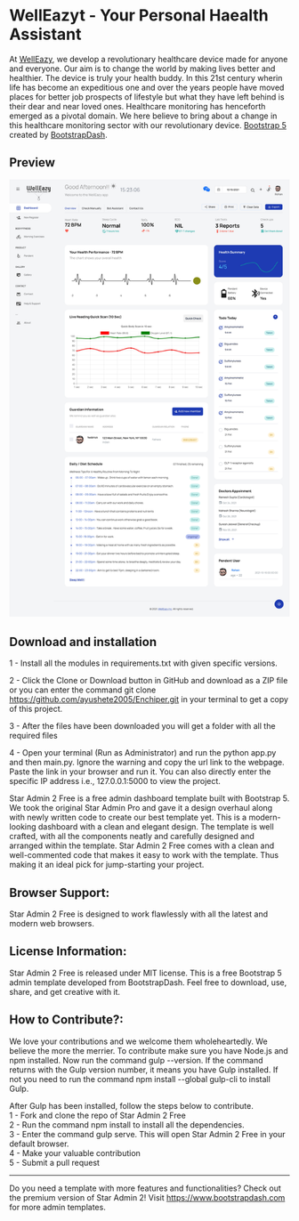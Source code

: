 

<h1>WellEazyt - Your Personal Haealth Assistant</h1>
At <a href="welleazy.herokuapp.com" target="_blank">WellEazy</a>, we develop a revolutionary healthcare device made for anyone and everyone. Our aim is to change the world by making lives better and healthier. The device is truly your health buddy. In this 21st century wherin life has become an expeditious one and over the years people have moved places for better job prospects of lifestyle but what they have left behind is their dear and near loved ones. Healthcare monitoring has henceforth emerged as a pivotal domain. We here believe to bring about a change in this healthcare monitoring sector with our revolutionary device. <a href="https://getbootstrap.com/" target="_blank">Bootstrap 5</a>  created by <a href="https://www.bootstrapdash.com/" target="_blank">BootstrapDash</a>.

<h2>Preview</h2>
<a href="welleazy.herokuapp.com" target="_blank"><img src="static\images\welleazy.jpg"></a>

<h2>Download and installation</h2>


1 - Install all the modules in requirements.txt with given specific versions.

2 - Click the Clone or Download button in GitHub and download as a ZIP file or you can enter the command git clone https://github.com/ayushete2005/Enchiper.git in your terminal to get a copy of this project.

3 - After the files have been downloaded you will get a folder with all the required files

4 - Open your terminal (Run as Administrator) and run the python app.py and then main.py. Ignore the warning and copy the url link to the webpage. Paste the link in your browser and run it. You can also directly enter the specific IP address i.e., 127.0.0.1:5000 to view the project.


Star Admin 2 Free is a free admin dashboard template built with Bootstrap 5. We took the original Star Admin Pro and gave it a design overhaul along with newly written code to create our best template yet. This is a modern-looking dashboard with a clean and elegant design. The template is well crafted, with all the components neatly and carefully designed and arranged within the template. Star Admin 2 Free comes with a clean and well-commented code that makes it easy to work with the template. Thus making it an ideal pick for jump-starting your project.

<h2>Browser Support:</h2>

Star Admin 2 Free is designed to work flawlessly with all the latest and modern web browsers.

<h2>License Information:</h2>


Star Admin 2 Free is released under MIT license. This is a free Bootstrap 5 admin template developed from BootstrapDash. Feel free to download, use, share, and get creative with it.



<h2>How to Contribute?:</h2>


We love your contributions and we welcome them wholeheartedly. We believe the more the merrier. To contribute make sure you have Node.js and npm installed. Now run the command gulp --version. If the command returns with the Gulp version number, it means you have Gulp installed. If not you need to run the command npm install --global gulp-cli to install Gulp.


After Gulp has been installed, follow the steps below to contribute.
  <br>
	1 -  Fork and clone the repo of Star Admin 2 Free
  <br>
	2 - Run the command npm install to install all the dependencies.
  <br>
	3 - Enter the command gulp serve. This will open Star Admin 2 Free in your default browser.
  <br>
	4 - Make your valuable contribution
  <br>
	5 - Submit a pull request
  <hr>
Do you need a template with more features and functionalities? Check out the premium version of Star Admin 2! Visit <a href="https://www.bootstrapdash.com" target="_blank">https://www.bootstrapdash.com</a> for more admin templates.

